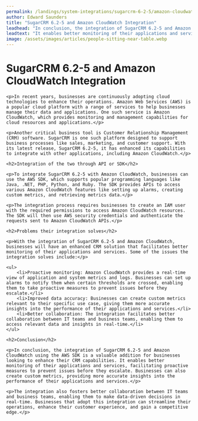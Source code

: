 ```yaml
---
permalink: /landings/system-integrations/sugarcrm-6-2-5/amazon-cloudwatch
author: Edward Saunders
title: "SugarCRM 6.2-5 and Amazon CloudWatch Integration"
leadhead: "In conclusion, the integration of SugarCRM 6.2-5 and Amazon CloudWatch using the AWS SDK is a valuable addition for businesses looking to enhance their CRM capabilities"
leadtext: "It enables better monitoring of their applications and services, facilitating proactive measures to prevent issues before they escalate. Businesses can also create custom metrics, providing more accurate insights into the performance of their applications and services."
image: /assets/images/articles/people-sitting-near-table.webp
---
```

<div class="arttext">
	<h1>SugarCRM 6.2-5 and Amazon CloudWatch Integration</h1>

	<p>In recent years, businesses are continuously adopting cloud technologies to enhance their operations. Amazon Web Services (AWS) is a popular cloud platform with a range of services to help businesses manage their data and applications. One such service is Amazon CloudWatch, which provides monitoring and management capabilities for cloud resources and applications.</p>

	<p>Another critical business tool is Customer Relationship Management (CRM) software. SugarCRM is one such platform designed to support business processes like sales, marketing, and customer support. With its latest release, SugarCRM 6.2-5, it has enhanced its capabilities to integrate with other applications, including Amazon CloudWatch.</p>

	<h2>Integration of the two through API or SDK</h2>

	<p>To integrate SugarCRM 6.2-5 with Amazon CloudWatch, businesses can use the AWS SDK, which supports popular programming languages like Java, .NET, PHP, Python, and Ruby. The SDK provides APIs to access various Amazon CloudWatch features like setting up alarms, creating custom metrics, and retrieving metrics data.</p>

	<p>The integration process requires businesses to create an IAM user with the required permissions to access Amazon CloudWatch resources. The SDK will then use AWS security credentials and authenticate the requests sent to Amazon CloudWatch APIs.</p>

	<h2>Problems their integration solves</h2>

	<p>With the integration of SugarCRM 6.2-5 and Amazon CloudWatch, businesses will have an enhanced CRM solution that facilitates better monitoring of their applications and services. Some of the issues the integration solves include:</p>

	<ul>
		<li>Proactive monitoring: Amazon CloudWatch provides a real-time view of application and system metrics and logs. Businesses can set up alarms to notify them when certain thresholds are crossed, enabling them to take proactive measures to prevent issues before they escalate.</li>
		<li>Improved data accuracy: Businesses can create custom metrics relevant to their specific use case, giving them more accurate insights into the performance of their applications and services.</li>
		<li>Better collaboration: The integration facilitates better collaboration between IT teams and business teams, enabling them to access relevant data and insights in real-time.</li>
	</ul>

	<h2>Conclusion</h2>

	<p>In conclusion, the integration of SugarCRM 6.2-5 and Amazon CloudWatch using the AWS SDK is a valuable addition for businesses looking to enhance their CRM capabilities. It enables better monitoring of their applications and services, facilitating proactive measures to prevent issues before they escalate. Businesses can also create custom metrics, providing more accurate insights into the performance of their applications and services.</p>

	<p>The integration also fosters better collaboration between IT teams and business teams, enabling them to make data-driven decisions in real-time. Businesses that adopt this integration can streamline their operations, enhance their customer experience, and gain a competitive edge.</p>

</div>